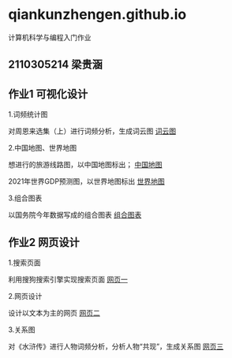 # qiankunzhengen.github.io
计算机科学与编程入门作业

## 2110305214 梁贵涵
## 作业1 可视化设计
1.词频统计图

对周恩来选集（上）进行词频分析，生成词云图
[词云图](https://qiankunzhengen.github.io/wordCloud.html)


2.中国地图、世界地图

想进行的旅游线路图，以中国地图标出；
[中国地图](https://qiankunzhengen.github.io/旅游线路图.html)

2021年世界GDP预测图，以世界地图标出
[世界地图](https://qiankunzhengen.github.io/2021年世界各国GDP预测图.html)


3.组合图表

以国务院今年数据写成的组合图表
[组合图表](https://qiankunzhengen.github.io/组合图.html)



## 作业2 网页设计
1.搜索页面

利用搜狗搜索引擎实现搜索页面
[网页一](https://qiankunzhengen.github.io/自制搜索页面.html)


2.网页设计

设计以文本为主的网页
[网页二](https://qiankunzhengen.github.io/网页-踏青.html)


3.关系图

对《水浒传》进行人物词频分析，分析人物“共现”，生成关系图
[网页三](https://qiankunzhengen.github.io/关系图-水浒传.html)
